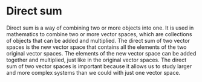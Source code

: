 # Direct sum

Direct sum is a way of combining two or more objects into one. It is used in mathematics to combine two or more vector spaces, which are collections of objects that can be added and multiplied. The direct sum of two vector spaces is the new vector space that contains all the elements of the two original vector spaces. The elements of the new vector space can be added together and multiplied, just like in the original vector spaces. The direct sum of two vector spaces is important because it allows us to study larger and more complex systems than we could with just one vector space.
